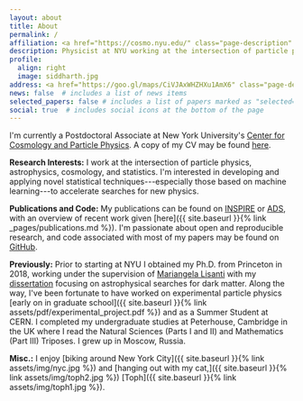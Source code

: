 ```yaml
---
layout: about
title: About
permalink: /
affiliation: <a href="https://cosmo.nyu.edu/" class="page-description" target="_blank">Center for Cosmology and Particle Physics</a> • <a href="https://www.nyu.edu/" class="page-description" target="_blank">New York University</a>
description: Physicist at NYU working at the intersection of particle physics, astrophysics, cosmology, and statistics. 
profile:
  align: right
  image: siddharth.jpg
address: <a href="https://goo.gl/maps/CiVJAxWHZHXu1AmX6" class="page-description" target="_blank">726 Broadway, New York, NY 10003</a>
news: false  # includes a list of news items
selected_papers: false # includes a list of papers marked as "selected={true}"
social: true  # includes social icons at the bottom of the page
---
```


I'm currently a Postdoctoral Associate at New York University's [Center for Cosmology and Particle Physics](https://cosmo.nyu.edu/). A copy of my CV may be found [here](https://docs.google.com/viewer?url=https://github.com/smsharma/CV/raw/master-pdf/cv.pdf).

**Research Interests:**
I work at the intersection of particle physics, astrophysics, cosmology, and statistics. I'm interested in developing and applying novel statistical techniques---especially those based on machine learning---to accelerate searches for new physics. 
 
**Publications and Code:** 
My publications can be found on [INSPIRE](https://inspirehep.net/authors/1394493) or [ADS](https://ui.adsabs.harvard.edu/public-libraries/y66hOF7ySaKvYhjCkixRiA), with an overview of recent work given [here]({{ site.baseurl }}{% link _pages/publications.md %}). I'm passionate about open and reproducible research, and code associated with most of my papers may be found on [GitHub](https://github.com/smsharma).

<!-- **Contact:** I can be reached by [email](mailto:sm8383@nyu.edu). I'm also happy to grab a [virtual coffee ☕](https://calendly.com/smsharma/virtual-coffee). -->

**Previously:** Prior to starting at NYU I obtained my Ph.D. from Princeton in 2018, working under the supervision of [Mariangela Lisanti](https://phy.princeton.edu/people/mariangela-lisanti) with my [dissertation](http://arks.princeton.edu/ark:/88435/dsp012v23vx15d) focusing on astrophysical searches for dark matter. Along the way, I've been fortunate to have worked on experimental particle physics [early on in graduate school]({{ site.baseurl }}{% link assets/pdf/experimental_project.pdf %}) and as a Summer Student at CERN. I completed my undergraduate studies at Peterhouse, Cambridge in the UK where I read the Natural Sciences (Parts I and II) and Mathematics (Part III) Triposes. I grew up in Moscow, Russia. 

**Misc.:** I enjoy [biking around New York City]({{ site.baseurl }}{% link assets/img/nyc.jpg %}) and [hanging out with my cat,]({{ site.baseurl }}{% link assets/img/toph2.jpg %})  [Toph]({{ site.baseurl }}{% link assets/img/toph1.jpg %}). 